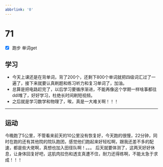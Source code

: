 ```yaml
---
abbrlink: '0'
---
```

# 71

- [x] 跑步 单词get

## 学习

- 今天上课还是在背单词，背了200个，还剩下800个单词就把四级词汇过了一遍了，接下来就要认真刷题和练习听力和复习单词了，加油。
- 总算是把电路赶完了，以后学习要循序渐进，不能再像这个学期一样啥事都往ddl堆了，好好学习，杜绝长时间刷短视频。
- 之后就是学习数学和物理了，唉，真是一大难关啊！！！

***

## 运动

今晚跑了5公里，不管看来前天的10公里没有恢复好，今天跑的很慢，22分钟，同时在跑的还有其他院的院队跑团，感觉他们跑起来好轻松啊，跟我还差不多的配速，都是些大佬啊，真想也加入田径队啊！。。。
后天就要体测了，这两天好好休息，让身体回复好吧，这肌肉拉伤和透支真遭不住，耐力还得练啊，不能太急于求成！！！
